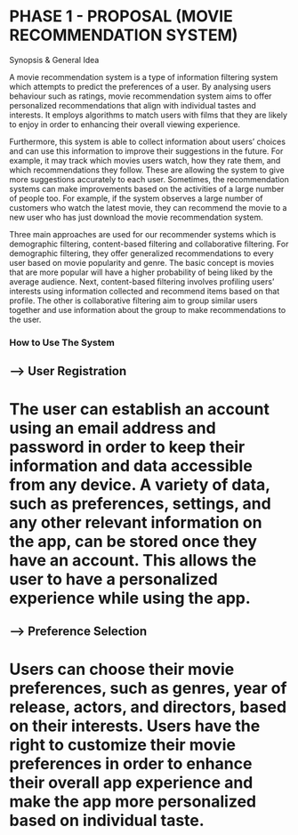 # PHASE 1 - PROPOSAL (MOVIE RECOMMENDATION SYSTEM)
Synopsis & General Idea

A movie recommendation system is a type of information filtering system which attempts to predict the preferences of a user. By analysing users behaviour such as ratings, movie recommendation system aims to offer personalized recommendations that align with individual tastes and interests. It employs algorithms to match users with films that they are likely to enjoy in order to enhancing their overall viewing experience.

Furthermore, this system is able to collect information about users’ choices and can use this information to improve their suggestions in the future. For example, it may track which movies users watch, how they rate them, and which recommendations they follow. These are allowing the system to give more suggestions accurately to each user. Sometimes, the recommendation systems can make improvements based on the activities of a large number of people too. For example, if the system observes a large number of customers who watch the latest movie, they can recommend the movie to a new user who has just download the movie recommendation system.

Three main approaches are used for our recommender systems which is demographic filtering, content-based filtering and collaborative filtering. For demographic filtering, they offer generalized recommendations to every user based on movie popularity and genre. The basic concept is movies that are more popular will have a higher probability of being liked by the average audience. Next, content-based filtering involves profiling users’ interests using information collected and recommend items based on that profile. The other is collaborative filtering aim to group similar users together and use information about the group to make recommendations to the user.

### How to Use The System
## --> User Registration
# The user can establish an account using an email address and password in order to keep their information and data accessible from any device. A variety of data, such as preferences, settings, and any other relevant information on the app, can be stored once they have an account. This allows the user to have a personalized experience while using the app.

## --> Preference Selection
# Users can choose their movie preferences, such as genres, year of release, actors, and directors, based on their interests. Users have the right to customize their movie preferences in order to enhance their overall app experience and make the app more personalized based on individual taste.

